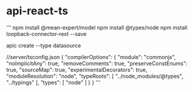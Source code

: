 # api-react-ts
'''
npm install @mean-expert/model
npm install @types/node
npm install loopback-connector-rest --save


apic create --type datasource





//server/tsconfig.json
{
  "compilerOptions": {
    "module": "commonjs",
    "noImplicitAny": true,
    "removeComments": true,
    "preserveConstEnums": true,
    "sourceMap": true,
    "experimentalDecorators": true,
    "moduleResolution": "node",
    "typeRoots": [
      "../node_modules/@types",
      "../typings"
    ],
    "types": [
      "node"
    ]
  }
}
'''